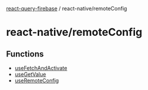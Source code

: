 [react-query-firebase](../../modules.md) / react-native/remoteConfig

# react-native/remoteConfig

## Functions

- [useFetchAndActivate](functions/useFetchAndActivate.md)
- [useGetValue](functions/useGetValue.md)
- [useRemoteConfig](functions/useRemoteConfig.md)
